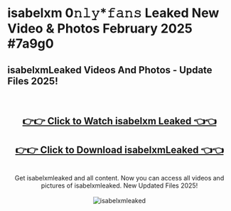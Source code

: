 # isabelxm 0𝚗𝚕𝚢*𝚏𝚊𝚗𝚜 Leaked New Video & Photos February 2025 #7a9g0

<h2>isabelxmLeaked Videos And Photos - Update Files 2025!</h2>
<br>
<div align="center">
<h2><a href="https://mediaupload.pro?title=isabelxm&ref=11F" rel="nofollow">👉👉 Click to Watch isabelxm Leaked 👈👈</a></h2>
<h2><a href="https://mediaupload.pro?title=isabelxm&ref=11F" rel="nofollow">👉👉 Click to Download isabelxmLeaked 👈👈</a></h2>
<br>
Get isabelxmleaked and all content. Now you can access all videos and pictures of isabelxmleaked. New Updated Files 2025!
<br>
<br>
<a href="https://mediaupload.pro?title=isabelxm&ref=11F" rel="nofollow" data-target="animated-image.originalLink"><img src="https://i.ibb.co/Gkj2r4b/banner.png" alt="isabelxmleaked" style="max-width: 100%; display: inline-block;" data-target="animated-image.originalImage"></a>
</div>
<br>

